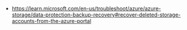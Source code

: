 - https://learn.microsoft.com/en-us/troubleshoot/azure/azure-storage/data-protection-backup-recovery#recover-deleted-storage-accounts-from-the-azure-portal
